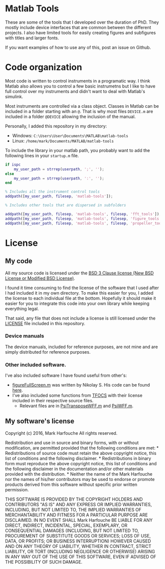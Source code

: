# Matlab Tools

These are some of the tools that I developed over the duration of PhD.
They mostly include device interfaces that are common between the different
projects. I also have limited tools for easily creating figures and subfigures
with titles and larger fonts.

If you want examples of how to use any of this, post an issue on Github.


# Code organization

Most code is written to control instruments in a programatic way.
I think Matlab also allows you to control a few basic instrumetns but
I like to have full control over my instruments and didn't want
to deal with Matlab's simulink.

Most instruments are controlled via a class object. Classes in Matlab
can be included in a folder starting with an `@`. That is why
most files `DEVICE.m` are included in a folder `@DEVICE` allowing the
inclusion of the manual.

Personally, I added this repository in my directory:

  * Windows: `C:\Users\User\Documents\MATLAB\matlab-tools`
  * Linux: `/home/mark/Documents/MATLAB/matlab-tools`

To include the library in your matlab path, you probably want to add the
following lines in your `startup.m` file.

```Matlab
if ispc
    my_user_path = strrep(userpath, ';', '');
else
    my_user_path = strrep(userpath, ':', '');
end

% Includes all the instrument control tools
addpath([my_user_path, filesep, 'matlab-tools']);

% Includes other tools that are dispersed in subfolders

addpath([my_user_path, filesep, 'matlab-tools', filesep, 'fft_tools']);
addpath([my_user_path, filesep, 'matlab-tools', filesep, 'figure_tools']);
addpath([my_user_path, filesep, 'matlab-tools', filesep, 'propeller_tools']);
```

# License

## My code
All my source code is licensed under the
[BSD 3 Clause license (New BSD License or Modified BSD License)](https://en.wikipedia.org/wiki/BSD_licenses#3-clause_license_.28.22Revised_BSD_License.22.2C_.22New_BSD_License.22.2C_or_.22Modified_BSD_License.22.29).

I found it time consuming to find the license of the software that I used after
I had included it in my own directory. To make this easier for you, I added the
license to each individual file at the bottom. Hopefully it should make it
easier for you to integrate this code into your own library while keeping
everything legal.

That said, any file that does not include a license is still licensed under the
[LICENSE](LICENSE) file included in this repository.

### Device manuals

The device manuals, included for reference purposes, are not mine and are
simply distributed for reference purposes.

### Other included software.

I've also included software I have found useful from other's:
  * [figureFullScreen.m](figure_tools/figureFullScreen.m) was written by Nikolay S. His code can be found [here](http://www.mathworks.com/matlabcentral/fileexchange/31793-minimize-maximize-figure-window).
  * I've also included some functions from [TFOCS](http://cvxr.com/tfocs/) with their license included in their respective source files.
    * Relevant files are in [PsiTransposeWFF.m](fft_tools/PsiTransposeWFF.m) and [PsiWFF.m](fft_tools/PsiWFF.m).


## My software's license

Copyright (c) 2016, Mark Harfouche
All rights reserved.

Redistribution and use in source and binary forms, with or without
modification, are permitted provided that the following conditions are met:
    * Redistributions of source code must retain the above copyright
      notice, this list of conditions and the following disclaimer.
    * Redistributions in binary form must reproduce the above copyright
      notice, this list of conditions and the following disclaimer in the
      documentation and/or other materials provided with the distribution.
    * Neither the name of the Mark Harfouche nor the
      names of his/her contributors may be used to endorse or promote products
      derived from this software without specific prior written permission.

THIS SOFTWARE IS PROVIDED BY THE COPYRIGHT HOLDERS AND CONTRIBUTORS "AS IS" AND
ANY EXPRESS OR IMPLIED WARRANTIES, INCLUDING, BUT NOT LIMITED TO, THE IMPLIED
WARRANTIES OF MERCHANTABILITY AND FITNESS FOR A PARTICULAR PURPOSE ARE
DISCLAIMED. IN NO EVENT SHALL Mark Harfouche BE LIABLE FOR ANY
DIRECT, INDIRECT, INCIDENTAL, SPECIAL, EXEMPLARY, OR CONSEQUENTIAL DAMAGES
(INCLUDING, BUT NOT LIMITED TO, PROCUREMENT OF SUBSTITUTE GOODS OR SERVICES;
LOSS OF USE, DATA, OR PROFITS; OR BUSINESS INTERRUPTION) HOWEVER CAUSED AND
ON ANY THEORY OF LIABILITY, WHETHER IN CONTRACT, STRICT LIABILITY, OR TORT
(INCLUDING NEGLIGENCE OR OTHERWISE) ARISING IN ANY WAY OUT OF THE USE OF THIS
SOFTWARE, EVEN IF ADVISED OF THE POSSIBILITY OF SUCH DAMAGE.
